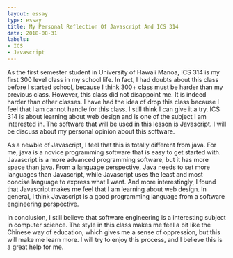 ```yaml
---
layout: essay
type: essay
title: My Personal Reflection Of Javascript And ICS 314
date: 2018-08-31
labels: 
- ICS
- Javascript
--- 
```

  As the first semester student in University of  Hawaii Manoa, ICS 314 is my first 300 level class in my school life. In fact, I had doubts about this class before I started school, because I think 300+ class must be harder than my previous class. However, this class did not disappoint me. It is indeed harder than other classes.  I have had the idea of drop this class because I feel that I am cannot handle for this class. I still think I can give it a try. ICS 314 is about learning about web design and is one of the subject I am interested in. The software that will be used in this lesson is Javascript. I will be discuss about my personal opinion about this software. 



As a newbie of Javascript, I feel that this is totally different from java. For me, java is a novice programming software that is easy to get started with. Javascript is a more advanced programming software, but it has more space than java. From a language perspective, Java needs to set more languages than Javascript, while Javascript uses the least and most concise language to express what I want. And more interestingly, I found that Javascript makes me feel that I am learning about web design. In general, I think Javascript is a good programming language from a software engineering perspective.



 In conclusion, I still believe that software engineering is a interesting subject in computer science. The style in this class makes me feel a bit like the Chinese way of education, which gives me a sense of oppression, but this will make me learn more. I will try to enjoy this process, and I believe this is a great help for me.
 
 
